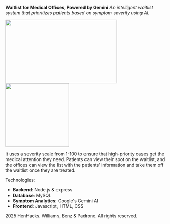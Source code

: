 **Waitlist for Medical Offices, Powered by Gemini**
_An intelligent waitlist system that prioritizes patients based on symptom severity using AI._ 

<img src="https://github.com/user-attachments/assets/a0037b12-a6d0-49c1-ba10-c642c6d75da4" width="350" height="200">

<img src="https://github.com/user-attachments/assets/85ec9cc7-6c4e-4988-b2c5-b0852ca60bff" width="200" height="200">

It uses a severity scale from 1-100 to ensure that high-priority cases get the medical attention they need.
Patients can view their spot on the waitlist, and the offices can view the list with the patients' information and take them off the waitlist once they are treated.

Technologies:
- **Backend**: Node.js & express
- **Database**: MySQL
- **Symptom Analytics**: Google's Gemini AI
- **Frontend**: Javascript, HTML, CSS

2025 HenHacks. Williams, Benz & Padrone. All rights reserved.

